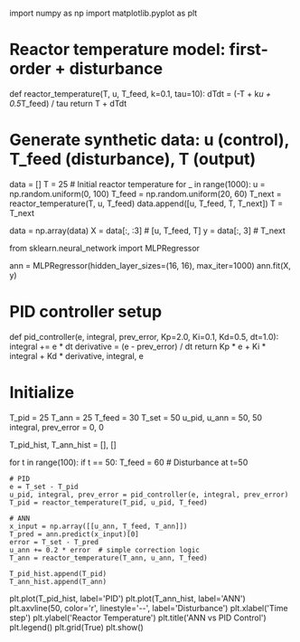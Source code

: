 import numpy as np
import matplotlib.pyplot as plt

# Reactor temperature model: first-order + disturbance
def reactor_temperature(T, u, T_feed, k=0.1, tau=10):
    dTdt = (-T + k*u + 0.5*T_feed) / tau
    return T + dTdt

# Generate synthetic data: u (control), T_feed (disturbance), T (output)
data = []
T = 25  # Initial reactor temperature
for _ in range(1000):
    u = np.random.uniform(0, 100)
    T_feed = np.random.uniform(20, 60)
    T_next = reactor_temperature(T, u, T_feed)
    data.append([u, T_feed, T, T_next])
    T = T_next

data = np.array(data)
X = data[:, :3]  # [u, T_feed, T]
y = data[:, 3]   # T_next

from sklearn.neural_network import MLPRegressor

ann = MLPRegressor(hidden_layer_sizes=(16, 16), max_iter=1000)
ann.fit(X, y)

# PID controller setup
def pid_controller(e, integral, prev_error, Kp=2.0, Ki=0.1, Kd=0.5, dt=1.0):
    integral += e * dt
    derivative = (e - prev_error) / dt
    return Kp * e + Ki * integral + Kd * derivative, integral, e

# Initialize
T_pid = 25
T_ann = 25
T_feed = 30
T_set = 50
u_pid, u_ann = 50, 50
integral, prev_error = 0, 0

T_pid_hist, T_ann_hist = [], []

for t in range(100):
    if t == 50:
        T_feed = 60  # Disturbance at t=50

    # PID
    e = T_set - T_pid
    u_pid, integral, prev_error = pid_controller(e, integral, prev_error)
    T_pid = reactor_temperature(T_pid, u_pid, T_feed)

    # ANN
    x_input = np.array([[u_ann, T_feed, T_ann]])
    T_pred = ann.predict(x_input)[0]
    error = T_set - T_pred
    u_ann += 0.2 * error  # simple correction logic
    T_ann = reactor_temperature(T_ann, u_ann, T_feed)

    T_pid_hist.append(T_pid)
    T_ann_hist.append(T_ann)

  plt.plot(T_pid_hist, label='PID')
plt.plot(T_ann_hist, label='ANN')
plt.axvline(50, color='r', linestyle='--', label='Disturbance')
plt.xlabel('Time step')
plt.ylabel('Reactor Temperature')
plt.title('ANN vs PID Control')
plt.legend()
plt.grid(True)
plt.show()
